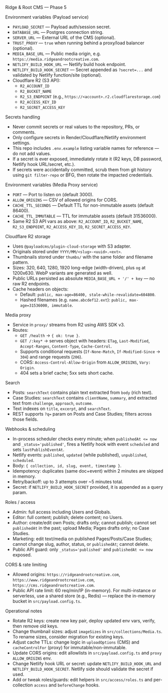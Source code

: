 Ridge & Root CMS — Phase 5

Environment variables (Payload service)

- `PAYLOAD_SECRET` — Payload auth/session secret.
- `DATABASE_URL` — Postgres connection string.
- `SERVER_URL` — External URL of the CMS (optional).
- `TRUST_PROXY` — `true` when running behind a proxy/load balancer (optional).
- `MEDIA_BASE_URL` — Public media origin, e.g. `https://media.ridgeandrootcreative.com`.
- `NETLIFY_BUILD_HOOK_URL` — Netlify build hook endpoint.
- `NETLIFY_BUILD_HOOK_SECRET` — Secret appended as `?secret=...` and validated by Netlify function/site (optional).
- Cloudflare R2 (S3 API):
  - `R2_ACCOUNT_ID`
  - `R2_BUCKET_NAME`
  - `R2_S3_ENDPOINT` (e.g., `https://<account>.r2.cloudflarestorage.com`)
  - `R2_ACCESS_KEY_ID`
  - `R2_SECRET_ACCESS_KEY`

Secrets handling

- Never commit secrets or real values to the repository, PRs, or comments.
- Only configure secrets in Render/Cloudflare/Netlify environment settings.
- This repo includes `.env.example` listing variable names for reference — do not add values.
- If a secret is ever exposed, immediately rotate it (R2 keys, DB password, Netlify hook URL/secret, etc.).
- If secrets were accidentally committed, scrub them from git history using `git filter-repo` or BFG, then rotate the impacted credentials.

Environment variables (Media Proxy service)

- `PORT` — Port to listen on (default 3000).
- `ALLOW_ORIGINS` — CSV of allowed origins for CORS.
- `CACHE_TTL_SECONDS` — Default TTL for non-immutable assets (default 86400).
- `CACHE_TTL_IMMUTABLE` — TTL for immutable assets (default 31536000).
- Same R2 S3 API vars as above: `R2_ACCOUNT_ID`, `R2_BUCKET_NAME`, `R2_S3_ENDPOINT`, `R2_ACCESS_KEY_ID`, `R2_SECRET_ACCESS_KEY`.

Cloudflare R2 storage

- Uses `@payloadcms/plugin-cloud-storage` with S3 adapter.
- Originals stored under `YYYY/MM/<slug>-<uuid>.<ext>`.
- Thumbnails stored under `thumbs/` with the same folder and filename pattern.
- Sizes: 320, 640, 1280, 1920 long-edge (width-driven), plus `og` at 1200x630. WebP variants are generated as well.
- Public URLs persisted as absolute `MEDIA_BASE_URL + '/' + key` — no raw R2 endpoints.
- Cache headers on objects:
  - Default: `public, max-age=86400, stale-while-revalidate=604800`.
  - Hashed filenames (e.g. `name.abcdef12.ext`): `public, max-age=31536000, immutable`.

Media proxy

- Service in `proxy/` streams from R2 using AWS SDK v3.
- Routes:
  - `GET /health` → `{ ok: true }`.
  - `GET /:key*` → serves object with headers: `ETag`, `Last-Modified`, `Accept-Ranges`, `Content-Type`, `Cache-Control`.
  - Supports conditional requests (`If-None-Match`, `If-Modified-Since` → `304`) and range requests (`206`).
  - CORS: `Access-Control-Allow-Origin` from `ALLOW_ORIGINS`, `Vary: Origin`.
  - 404 sets a brief cache; 5xx sets short cache.

Search

- Posts: `searchText` contains plain text extracted from `body` (rich text).
- Case Studies: `searchText` contains `clientName`, `summary`, and extracted text from `challenge`, `approach`, `outcome`.
- Text indexes on `title`, `excerpt`, and `searchText`.
- REST supports `?q=` param on Posts and Case Studies; filters across those fields.

Webhooks & scheduling

- In-process scheduler checks every minute; when `publishedAt <= now` and `_status='published'`, fires a Netlify hook with event `scheduled` and sets `lastPublishEventAt`.
- Netlify events: `published`, `updated` (while published), `unpublished`, `scheduled`.
- Body: `{ collection, id, slug, event, timestamp }`.
- Idempotency: duplicates (same doc+event) within 2 minutes are skipped in memory.
- Retry/backoff: up to 3 attempts over ~5 minutes total.
- Secret: if `NETLIFY_BUILD_HOOK_SECRET` provided, it is appended as a query param.

Roles / access

- Admin: full access including Users and Globals.
- Editor: full content; publish; delete content; no Users.
- Author: create/edit own Posts; drafts only; cannot publish; cannot set `publishedAt` in the past; upload Media; Pages drafts only; no Case Studies.
- Marketing: edit text/media on published Pages/Posts/Case Studies; cannot change slug, author, status, or `publishedAt`; cannot delete.
- Public API guard: only `_status='published'` and `publishedAt <= now` exposed.

CORS & rate limiting

- Allowed origins: `https://ridgeandrootcreative.com`, `https://www.ridgeandrootcreative.com`, `https://cms.ridgeandrootcreative.com`.
- Public API rate limit: 60 req/min/IP (in-memory). For multi-instance or serverless, use a shared store (e.g., Redis) — replace the in-memory bucket in `src/payload.config.ts`.

Operational notes

- Rotate R2 keys: create new key pair, deploy updated env vars, verify, then remove old keys.
- Change thumbnail sizes: adjust `imageSizes` in `src/collections/Media.ts`. To rename sizes, consider migration for existing keys.
- Adjust cache TTLs: change logic in `uploadOptions` (CMS) and `cacheControlFor` (proxy) for immutable/non-immutable.
- Update CORS origins: edit allowlists in `src/payload.config.ts` and `proxy` `ALLOW_ORIGINS` env.
- Change Netlify hook URL or secret: update `NETLIFY_BUILD_HOOK_URL` and `NETLIFY_BUILD_HOOK_SECRET`. Netlify side should validate the secret if used.
- Add or tweak roles/guards: edit helpers in `src/access/roles.ts` and per-collection `access` and `beforeChange` hooks.
